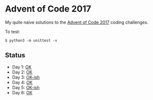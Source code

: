 # Advent of Code 2017

My quite naive solutions to the [Advent of Code 2017](http://adventofcode.com/2017) coding challenges.

To test:

    $ python3 -m unittest -v

## Status

* Day 1: [OK](solutions/day01.py)
* Day 2: [OK](solutions/day02.py)
* Day 3: [OK-ish](solutions/day03.py)
* Day 4: [OK](solutions/day04.py)
* Day 5: [OK-ish](solutions/day05.py)
* Day 6: [OK](solutions/day06.py)
